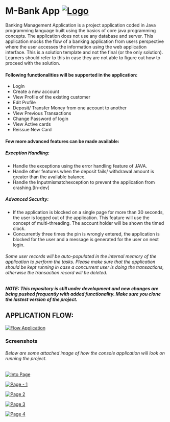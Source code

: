 # M-Bank App [![Logo](https://i.ibb.co/89FrYmC/resize-1639398808159694499-Screenshotfrom20211213175026.png "Logo")](https://ibb.co/L14xN0F "Logo")
Banking Management Application is a project application coded in Java programming language built using the basics of core java programming concepts. The application does not use any database and server. This application mocks the flow of a banking application from users perspective where the user accesses the information using the web application interface. This is a solution template and not the final (or the only solution). Learners should refer to this in case they are not able to figure out how to proceed with the solution. 
 
#### Following functionalities will be supported in the application:
- Login 
- Create a new account
- View Profile of the existing customer
- Edit Profile 
- Deposit/ Transfer Money from one account to another
- View Previous Transactions
- Change Password of login
- View Active cards
- Reissue New Card 
 
#### Few more advanced features can be made available:
##### Exception Handling: 
- Handle the exceptions using the error handling feature of JAVA.
- Handle other features when the deposit fails/ withdrawal amount is greater than the available balance.
- Handle the Inputmismatchexception to prevent the application from crashing.[In-dev]
 
##### Advanced Security: 
- If the application is blocked on a single page for more than 30 seconds, the user is logged out of the application. This feature will use the concept of multi-threading. The account holder will be shown the timed clock. 
- Concurrently three times the pin is wrongly entered, the application is blocked for the user and a message is generated for the user on next login.
 
###### Some user records will be auto-populated in the internal memory of the application to perform the tasks. Please make sure that the application should be kept running in case a concurrent user is doing the transactions, otherwise the transaction record will be deleted.

#####  NOTE: This repository is still under development and new changes are being pushed frequently with added functionality. Make sure you clone the lastest version of the project.

## APPLICATION FLOW:

[![Flow Application](https://i.ibb.co/SPXs8dQ/Application-flow.png "Into Page")](https://ibb.co/fHwG62x "FLow Application")

### Screenshots

###### Below are some attached image of how the console application will look on running the project.

[![Into Page](https://i.ibb.co/JHJF6Ks/Screenshot-from-2021-12-13-17-50-17.png "Into Page")](https://ibb.co/TkBvSbK "Into Page")

[![Page - 1](https://i.ibb.co/6RzyctZ/Screenshot-from-2021-12-13-17-51-57.png "Page - 1")](https://ibb.co/pvc16KP "Page - 1")

[![Page 2](https://i.ibb.co/zncmrR7/Screenshot-from-2021-12-13-17-52-28.png "Page 2")](https://ibb.co/qyGDdsW "Page 2")

[![Page 3](https://i.ibb.co/gmCtLh5/Screenshot-from-2021-12-13-17-53-40.png "Page 3")](https://ibb.co/tQ5YTF7 "Page 3")

[![Page 4](https://i.ibb.co/GC4CC1X/Screenshot-from-2021-12-13-17-54-03.png "Page 4")](https://ibb.co/VMcMMhd "Page 4")


